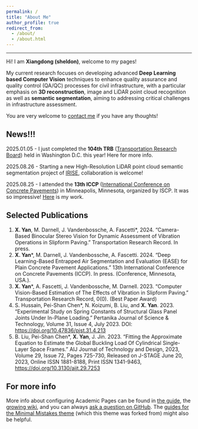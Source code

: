 ```yaml
---
permalink: /
title: "About Me"
author_profile: true
redirect_from: 
  - /about/
  - /about.html
---
```


------
Hi! I am **Xiangdong (sheldon)**, welcome to my pages!

My current research focuses on developing advanced **Deep Learning based Computer Vision** techniques to enhance quality assurance and quality control (QA/QC) processes for civil infrastructure, with a particular emphasis on **3D reconstruction**, image and LiDAR point cloud recognition as well as **semantic segmentation**, aiming to addressing critical challenges in infrastructure assessment. 

You are very welcome to [contact me](xiy144@pitt.edu) if you have any thoughts!


News!!!
------
2025.01.05 - I just completed the **104th TRB** ([Transportation Research Board](https://trb-annual-meeting.nationalacademies.org/)) held in Washington D.C. this year! Here for more info.

2025.08.26 - Starting a new High-Resolution LiDAR point cloud semantic segmentation project of [IRISE](https://www.engineering.pitt.edu/subsites/consortiums/irise/research/active-projects/), collaboration is welcome!

2025.08.25 - I attended the **13th ICCP** ([International Conference on Concrete Pavements](https://13thiccp.concretepavements.org/)) in Minneapolis, Minnesota, organized by ISCP. It was so impressive! [Here](https://13thiccp.concretepavements.org/workshops/deep-learning-based-entrapped-air-segmentation-and-evaluation-ease-for-plain-concrete-pavement-applications/) is my work.


Selected Publications
------
1.	**X. Yan**, M. Darnell, J. Vandenbossche, A. Fascetti*, 2024. “Camera-Based Binocular Stereo Vision for Dynamic Assessment of Vibration Operations in Slipform Paving.” Transportation Research Record. In press.
2.	**X. Yan***, M. Darnell, J. Vandenbossche, A. Fascetti. 2024. “Deep Learning-Based Entrapped Air Segmentation and Evaluation (EASE) for Plain Concrete Pavement Applications.” 13th International Conference on Concrete Pavements (ICCP). In press. (Conference, Minnesota, USA.).
3.	**X. Yan***, A. Fascetti, J. Vandenbossche, M. Darnell. 2023. “Computer Vision-Based Estimation of The Effects of Vibration in Slipform Paving.” Transportation Research Record, 0(0). (Best Paper Award)
4.	S. Hussain, Pei-Shan Chen*, N. Koizumi, B. Liu, and **X. Yan**. 2023. “Experimental Study on Spring Constants of Structural Glass Panel Joints Under In-Plane Loading.” Pertanika Journal of Science & Technology, Volume 31, Issue 4, July 2023. DOI: https://doi.org/10.47836/pjst.31.4.213
5.	B. Liu, Pei-Shan Chen*, **X. Yan**, J. Jin. 2023. “Fitting the Approximate Equation to Estimate the Global Buckling Load Of Cylindrical Single-Layer Space Frames.” AIJ Journal of Technology and Design, 2023, Volume 29, Issue 72, Pages 725-730, Released on J-STAGE June 20, 2023, Online ISSN 1881-8188, Print ISSN 1341-9463, https://doi.org/10.3130/aijt.29.7253


For more info
------
More info about configuring Academic Pages can be found in [the guide](https://academicpages.github.io/markdown/), the [growing wiki](https://github.com/academicpages/academicpages.github.io/wiki), and you can always [ask a question on GitHub](https://github.com/academicpages/academicpages.github.io/discussions). The [guides for the Minimal Mistakes theme](https://mmistakes.github.io/minimal-mistakes/docs/configuration/) (which this theme was forked from) might also be helpful.
